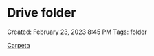 # Drive folder

Created: February 23, 2023 8:45 PM
Tags: folder

[Carpeta](https://drive.google.com/drive/folders/1x59Dqi-Awr9FgaJ2qSwlSRv3xcWFlwkM?usp=sharing)
